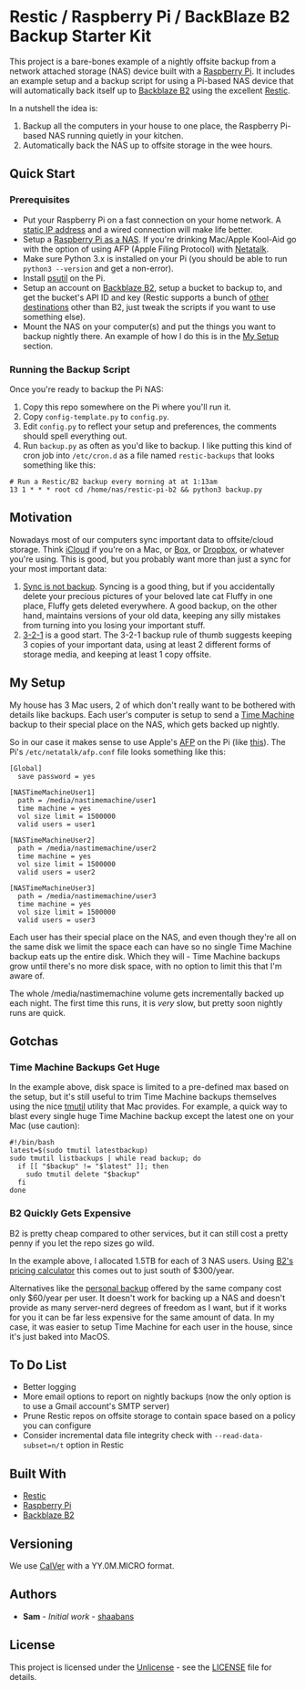 # Restic / Raspberry Pi / BackBlaze B2 Backup Starter Kit
This project is a bare-bones example of a nightly offsite backup from a network attached storage (NAS) device built with a [Raspberry Pi](https://www.raspberrypi.org/). It includes an example setup and a backup script for using a Pi-based NAS device that will automatically back itself up to [Backblaze B2](https://www.backblaze.com/b2/cloud-storage.html) using the excellent [Restic](https://github.com/restic/restic).

In a nutshell the idea is:
1. Backup all the computers in your house to one place, the Raspberry Pi-based NAS running quietly in your kitchen.
2. Automatically back the NAS up to offsite storage in the wee hours.

## Quick Start

### Prerequisites
- Put your Raspberry Pi on a fast connection on your home network. A [static IP address](https://pimylifeup.com/raspberry-pi-static-ip-address/) and a wired connection will make life better.
- Setup a [Raspberry Pi as a NAS](https://pimylifeup.com/raspberry-pi-nas/). If you're drinking Mac/Apple Kool-Aid go with the option of using AFP (Apple Filing Protocol) with [Netatalk](http://netatalk.sourceforge.net/).
- Make sure Python 3.x is installed on your Pi (you should be able to run `python3 --version` and get a non-error).
- Install [psutil](https://github.com/giampaolo/psutil/blob/master/INSTALL.rst) on the Pi.
- Setup an account on [Backblaze B2](https://www.backblaze.com/b2/cloud-storage.html), setup a bucket to backup to, and get the bucket's API ID and key (Restic supports a bunch of [other destinations](https://restic.readthedocs.io/en/latest/030_preparing_a_new_repo.html) other than B2, just tweak the scripts if you want to use something else).
- Mount the NAS on your computer(s) and put the things you want to backup nightly there. An example of how I do this is in the [My Setup](#my-setup) section.

### Running the Backup Script
Once you're ready to backup the Pi NAS:

1. Copy this repo somewhere on the Pi where you'll run it.
1. Copy `config-template.py` to `config.py`.
1. Edit `config.py` to reflect your setup and preferences, the comments should spell everything out.
1. Run `backup.py` as often as you'd like to backup. I like putting this kind of cron job into `/etc/cron.d` as a file named `restic-backups` that looks something like this:

```
# Run a Restic/B2 backup every morning at at 1:13am
13 1 * * * root cd /home/nas/restic-pi-b2 && python3 backup.py
```

## Motivation
Nowadays most of our computers sync important data to offsite/cloud storage. Think [iCloud](icloud.com) if you're on a Mac, or [Box](box.com), or [Dropbox](dropbox.com), or whatever you're using. This is good, but you probably want more than just a sync for your most important data:

1. [Sync is not backup](https://www.backblaze.com/blog/cloud-backup-vs-cloud-sync/). Syncing is a good thing, but if you accidentally delete your precious pictures of your beloved late cat Fluffy in one place, Fluffy gets deleted everywhere. A good backup, on the other hand, maintains versions of your old data, keeping any silly mistakes from turning into you losing your important stuff.
1. [3-2-1](https://www.nakivo.com/blog/3-2-1-backup-rule-efficient-data-protection-strategy/) is a good start. The 3-2-1 backup rule of thumb suggests keeping 3 copies of your important data, using at least 2 different forms of storage media, and keeping at least 1 copy offsite.

## <a id="my-setup"></a>My Setup
My house has 3 Mac users, 2 of which don't really want to be bothered with details like backups. Each user's computer is setup to send a [Time Machine](https://support.apple.com/en-us/HT201250) backup to their special place on the NAS, which gets backed up nightly.

So in our case it makes sense to use Apple's [AFP](https://en.wikipedia.org/wiki/Apple_Filing_Protocol) on the Pi (like [this](https://pimylifeup.com/raspberry-pi-afp/)). The Pi's `/etc/netatalk/afp.conf` file looks something like this:

```
[Global]
  save password = yes

[NASTimeMachineUser1]
  path = /media/nastimemachine/user1
  time machine = yes
  vol size limit = 1500000
  valid users = user1

[NASTimeMachineUser2]
  path = /media/nastimemachine/user2
  time machine = yes
  vol size limit = 1500000
  valid users = user2

[NASTimeMachineUser3]
  path = /media/nastimemachine/user3
  time machine = yes
  vol size limit = 1500000
  valid users = user3
```

Each user has their special place on the NAS, and even though they're all on the same disk we limit the space each can have so no single Time Machine backup eats up the entire disk. Which they will - Time Machine backups grow until there's no more disk space, with no option to limit this that I'm aware of.

The whole /media/nastimemachine volume gets incrementally backed up each night. The first time this runs, it is *very* slow, but pretty soon nightly runs are quick.

## Gotchas

### Time Machine Backups Get Huge
In the example above, disk space is limited to a pre-defined max based on the setup, but it's still useful to trim Time Machine backups themselves using the nice [tmutil](https://ss64.com/osx/tmutil.html) utility that Mac provides. For example, a quick way to blast every single huge Time Machine backup except the latest one on your Mac (use caution):

```
#!/bin/bash
latest=$(sudo tmutil latestbackup)
sudo tmutil listbackups | while read backup; do
  if [[ "$backup" != "$latest" ]]; then
    sudo tmutil delete "$backup"
  fi
done
```

### B2 Quickly Gets Expensive
B2 is pretty cheap compared to other services, but it can still cost a pretty penny if you let the repo sizes go wild.

In the example above, I allocated 1.5TB for each of 3 NAS users. Using [B2's pricing calculator](https://www.backblaze.com/b2/cloud-storage-pricing.html) this comes out to just south of $300/year.

Alternatives like the [personal backup](https://www.backblaze.com/backup-pricing.html) offered by the same company cost only $60/year per user. It doesn't work for backing up a NAS and doesn't provide as many server-nerd degrees of freedom as I want, but if it works for you it can be far less expensive for the same amount of data. In my case, it was easier to setup Time Machine for each user in the house, since it's just baked into MacOS.

## To Do List
- Better logging
- More email options to report on nightly backups (now the only option is to use a Gmail account's SMTP server)
- Prune Restic repos on offsite storage to contain space based on a policy you can configure
- Consider incremental data file integrity check with `--read-data-subset=n/t` option in Restic

## Built With
- [Restic](https://github.com/restic/restic)
- [Raspberry Pi](https://www.raspberrypi.org/)
- [Backblaze B2](https://www.backblaze.com/b2/cloud-storage.html)

## Versioning
We use [CalVer](https://calver.org/) with a YY.0M.MICRO format.

## Authors
* **Sam** - *Initial work* - [shaabans](https://github.com/shaabans)

## License
This project is licensed under the [Unlicense](https://unlicense.org) - see the [LICENSE](LICENSE) file for details.
